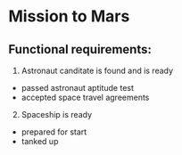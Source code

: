 # Mission to Mars
## Functional requirements:
1. Astronaut canditate is found and is ready
* passed astronaut aptitude test 
* accepted space travel agreements

2. Spaceship is ready
* prepared for start
* tanked up

